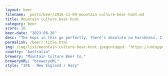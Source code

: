 ```yaml
---
layout: beer
filename: _posts/beer/2016-11-09-mountain-culture-bear-hunt.md
title: Mountain culture bear hunt
category: beer
score: 10
beer-date: "2023-08-26"
desc: "The hops in this go perfectly, there’s absolute no harshness. It’s just a glass of peach"
permalink: /beer/:title.html
img: /img/list/mountain-culture-bear-hunt.jpeguntappd: "https://untappd.com/b/mountain-culture-beer-co--bear-hunt/5425340"
country: "Australia"
brewery: "Mountain Culture Beer Co."
breweryURL: "breweryURL"
style: "IPA - New England / Hazy"
---
```

